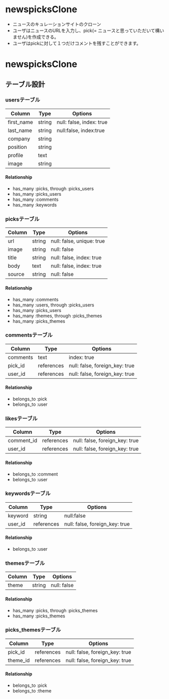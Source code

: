 # newspicksClone
- ニュースのキュレーションサイトのクローン
- ユーザはニュースのURLを入力し、pick(= ニュースと思っていただいて構いません)を作成できる。
- ユーザはpickに対して１つだけコメントを残すことができます。

# newspicksClone
## テーブル設計

### usersテーブル

|Column|Type|Options|
|------|----|-------|
|first_name|string|null: false, index: true|
|last_name|string|null:false, index:true|
|company|string||
|position|string||
|profile|text||
|image|string|

#### Relationship
- has_many :picks, through :picks_users
- has_many :picks_users
- has_many :comments
- has_many :keywords

### picksテーブル

|Column|Type|Options|
|------|----|-------|
|url|string|null: false, unique: true|
|image|string|null: false|
|title|string|null: false, index: true|
|body|text|null: false, index: true|
|source|string|null: false|

#### Relationship
- has_many :comments
- has_many :users, through :picks_users
- has_many :picks_users
- has_many :themes, through :picks_themes
- has_many :picks_themes

### commentsテーブル

|Column|Type|Options|
|------|----|-------|
|comments|text|index: true|
|pick_id|references|null: false, foreign_key: true|
|user_id|references|null: false, foreign_key: true|

#### Relationship
- belongs_to :pick
- belongs_to :user

### likesテーブル

|Column|Type|Options|
|------|----|-------|
|comment_id|references|null: false, foreign_key: true|
|user_id|references|null: false, foreign_key: true|

#### Relationship
- belongs_to :comment
- belongs_to :user

### keywordsテーブル

|Column|Type|Options|
|------|----|-------|
|keyword|string|null:false|
|user_id|references|null: false, foreign_key: true|

#### Relationship
- belongs_to :user


### themesテーブル

|Column|Type|Options|
|------|----|-------|
|theme|string|null: false|

#### Relationship
- has_many :picks, through :picks_themes
- has_many :picks_themes

### picks_themesテーブル

|Column|Type|Options|
|------|----|-------|
|pick_id|references|null: false, foreign_key: true|
|theme_id|references|null: false, foreign_key: true|

#### Relationship
- belongs_to :pick
- belongs_to :theme
